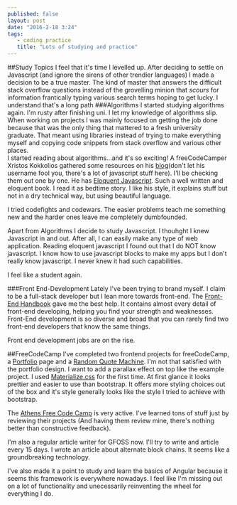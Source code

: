 ```yaml
---
published: false
layout: post
date: "2016-2-18 3:24"
tags: 
   - coding practice
   title: "Lots of studying and practice"
---
```

##Study Topics
I feel that it's time I levelled up. After deciding to settle on Javascript (and ignore the sirens of other trendier languages) I made a decision to be a true master. The kind of master that answers the difficult stack overflow questions instead of the grovelling minion that *scours* for information frantically typing various search terms hoping to get lucky. I understand that's a long path 
###Algorithms
I started studying algorithms again. I'm rusty after finishing uni. I let my knowledge of algorithms slip. When working on projects I was mainly focused on getting the job done because that was the only thing that mattered to a fresh university graduate. That meant using libraries instead of trying to make everything myself and copying code snippets from stack overflow and various other places.  
I started reading about algorithms...and it's so exciting! A freeCodeCamper Xristos Kokkolios gathered some resources on his [blog](http://railswalker.com/extra-resources-for-free-code-camp/)(don't let his username fool you, there's a lot of javascript stuff here). I'll be checking them out one by one. He has [Eloquent Javascript](http://eloquentjavascript.net/). Such a well written and eloquent book. I read it as bedtime story. I like his style, it explains stuff but not in a dry technical way, but using beautiful language. 

I tried codefights and codewars. The easier problems teach me something new and the harder ones leave me completely dumbfounded. 

Apart from Algorithms I decide to study Javascript. I thouhght I knew Javascript in and out. After all, I can easily make any type of web application. Reading eloquent javascript I found out that I do NOT know javascript. I know how to use javascript blocks to make my apps but I don't really know javascript. I never knew it had such capabilities. 

I feel like a student again. 

###Front End-Development
Lately I've been trying to brand myself. I claim to be a full-stack developer but I lean more towards front-end. 
The [Front-End Handbook](http://www.frontendhandbook.com/) gave me the best help. It contains almost every detail of front-end developing, helping you find your strength and weaknesses. Front-End development is so diverse and broad that you can rarely find two front-end developers that know the same things.  

Front end development jobs are on the rise. 

##FreeCodeCamp
I've completed two frontend projects for freeCodeCamp, a [Portfolio](http://codepen.io/faysvas/pen/BjVdvN) page and a [Random Quote Machine](http://codepen.io/faysvas/pen/obJGMp). I'm not that satisfied with the portfolio design. I want to add a parallax effect on top like the example project. I used [Materialize.css](http://materializecss.com/) for the first time. At first glance it looks prettier and easier to use than bootstrap. It offers more styling choices out of the box and it's style generally looks like the style I tried to achieve with bootstrap. 

The [Athens Free Code Camp](https://www.facebook.com/groups/free.code.camp.athens.greece) is very active. I've learned tons of stuff just by reviewing their projects (And having them review mine, there's nothing better than constructive feedback).

I'm also a regular article writer for GFOSS now. I'll try to write and article every 15 days. I wrote an article about alternate block chains. It seems like a groundbreaking technology. 

I've also made it a point to study and learn the basics of Angular because it seems this framework is everywhere nowadays. I feel like I'm missing out on a lot of functionality and unecessarily reinventing the wheel for everything I do. 